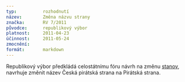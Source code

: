 ```yaml
---
typ:          rozhodnutí
název:        Změna názvu strany
značka:       RV 7/2011
původce:      republikový výbor
platnost:     2011-04-23
účinnost:     2011-05-24
zmocnění:     
formát:       markdown
---
```


Republikový výbor předkládá celostátnímu fóru návrh na změnu [stanov](http://www.pirati.cz/rules/st), navrhuje změnit název Česká pirátská strana na Pirátská strana.
